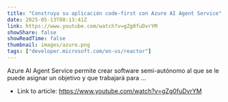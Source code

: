```yaml
---
title: "Construya su aplicación code-first con Azure AI Agent Service"
date: 2025-05-13T08:13:41Z
link: https://www.youtube.com/watch?v=gZg0fuDvrYM
showShare: false
showReadTime: false
thumbnail: images/azure.png
tags: ["developer.microsoft.com/en-us/reactor"]
---
```

Azure AI Agent Service permite crear software semi-autónomo al que se le puede asignar un objetivo y que trabajará para ...

- Link to article: https://www.youtube.com/watch?v=gZg0fuDvrYM